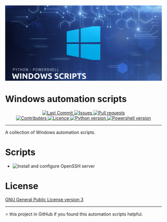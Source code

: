 <p align="center">
  <img alt="Logo" src="https://raw.githubusercontent.com/jebr/windows-scripts/main/images/windows-scripts.png">
</p>

# Windows automation scripts

<p align="center">
  	<a href="https://github.com/jebr/windows-scripts/commits/main" target="_blank">
  		<img alt="Last Commit" src="https://img.shields.io/github/last-commit/jebr/windows-scripts">
  	</a>
  	<a href="https://github.com/jebr/windows-scripts/issues" target="_blank">
  		<img alt="Issues" src="https://img.shields.io/github/issues/jebr/windows-scripts">
  	</a>
  	<a href="https://github.com/jebr/windows-scripts/pulls" target="_blank">
  		<img alt="Pull requests" src="https://img.shields.io/github/issues-pr-raw/jebr/windows-scripts">
  	</a>
  	<br>
  	<a href="https://github.com/jebr/windows-scripts/graphs/contributors" target="_blank">
  		<img alt="Contributers" src="https://img.shields.io/github/contributors/jebr/windows-scripts">
  	</a>
  	<a href="https://github.com/jebr/windows-scripts/blob/main/LICENSE" target="_blank">
  		<img alt="Licence" src="https://img.shields.io/github/license/jebr/windows-scripts">
  	</a>
  	<a href="#">
  		<img alt="Python version" src="https://img.shields.io/badge/python%20version-3.8-blue">
  	</a>
    <a href="#">
        <img src="https://img.shields.io/badge/powershell%20version-5.1-blue" alt="Powershell version">
    </a>
</p>
<hr>

A collection of Windows automation scripts.

# Scripts

* ![Install and configure OpenSSH server](/openssh-server)


# License

[GNU General Public License version 3](https://github.com/jebr/windows-scripts/blob/main/LICENSE)

<hr>

:star: this project in GitHub if you found this automation scripts helpful.
